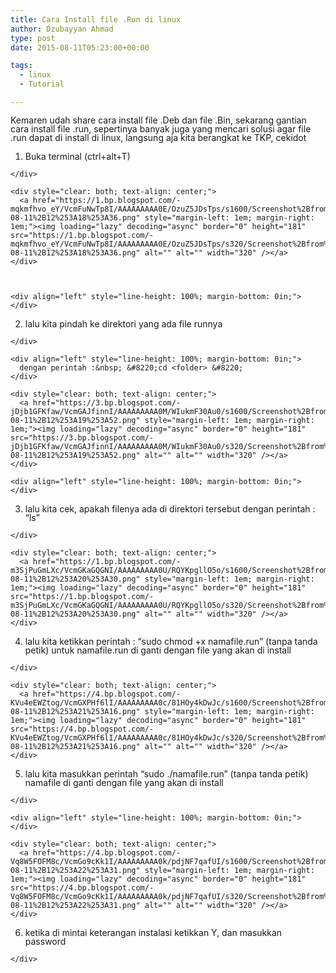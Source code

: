 ```yaml
---
title: Cara Install file .Run di linux
author: Dzubayyan Ahmad
type: post
date: 2015-08-11T05:23:00+00:00

tags:
  - linux
  - Tutorial

---
```

<div align="left" style="line-height: 100%; margin-bottom: 0in;">
  Kemaren udah share cara install file .Deb dan file .Bin, sekarang gantian cara install file .run, sepertinya banyak juga yang mencari solusi agar file .run dapat di install di linux, langsung aja kita berangkat ke TKP, cekidot
</div>

<div align="left" style="line-height: 100%; margin-bottom: 0in;">
</div>

  1. <div align="left" style="line-height: 100%; margin-bottom: 0in;">
      Buka terminal (ctrl+alt+T)
    </div>
    
    <div style="clear: both; text-align: center;">
      <a href="https://1.bp.blogspot.com/-mqkmfhvo_eY/VcmFuNwTp8I/AAAAAAAAA0E/OzuZ5JDsTps/s1600/Screenshot%2Bfrom%2B2015-08-11%2B12%253A18%253A36.png" style="margin-left: 1em; margin-right: 1em;"><img loading="lazy" decoding="async" border="0" height="181" src="https://1.bp.blogspot.com/-mqkmfhvo_eY/VcmFuNwTp8I/AAAAAAAAA0E/OzuZ5JDsTps/s320/Screenshot%2Bfrom%2B2015-08-11%2B12%253A18%253A36.png" alt="" alt="" width="320" /></a>
    </div>
    
    
    
    <div align="left" style="line-height: 100%; margin-bottom: 0in;">
    </div>

  2. <div align="left" style="line-height: 100%; margin-bottom: 0in;">
      lalu kita pindah ke direktori yang ada file runnya
    </div>
    
    <div align="left" style="line-height: 100%; margin-bottom: 0in;">
      dengan perintah :&nbsp; &#8220;cd <folder> &#8220;
    </div>
    
    <div style="clear: both; text-align: center;">
      <a href="https://3.bp.blogspot.com/-jDjb1GFKfaw/VcmGAJfinnI/AAAAAAAAA0M/WIukmF30Au0/s1600/Screenshot%2Bfrom%2B2015-08-11%2B12%253A19%253A52.png" style="margin-left: 1em; margin-right: 1em;"><img loading="lazy" decoding="async" border="0" height="181" src="https://3.bp.blogspot.com/-jDjb1GFKfaw/VcmGAJfinnI/AAAAAAAAA0M/WIukmF30Au0/s320/Screenshot%2Bfrom%2B2015-08-11%2B12%253A19%253A52.png" alt="" alt="" width="320" /></a>
    </div>
    
    <div align="left" style="line-height: 100%; margin-bottom: 0in;">
    </div>

  3. <div align="left" style="line-height: 100%; margin-bottom: 0in;">
      lalu kita cek, apakah filenya ada di direktori tersebut dengan perintah : “ls”<br />
    </div>
    
    <div style="clear: both; text-align: center;">
      <a href="https://1.bp.blogspot.com/-m3SjPuGmLXc/VcmGKaGQGNI/AAAAAAAAA0U/RQYKpgllO5o/s1600/Screenshot%2Bfrom%2B2015-08-11%2B12%253A20%253A30.png" style="margin-left: 1em; margin-right: 1em;"><img loading="lazy" decoding="async" border="0" height="181" src="https://1.bp.blogspot.com/-m3SjPuGmLXc/VcmGKaGQGNI/AAAAAAAAA0U/RQYKpgllO5o/s320/Screenshot%2Bfrom%2B2015-08-11%2B12%253A20%253A30.png" alt="" alt="" width="320" /></a>
    </div>

  4. <div align="left" style="line-height: 100%; margin-bottom: 0in;">
      lalu kita ketikkan perintah : “sudo chmod +x namafile.run” (tanpa tanda petik) untuk namafile.run di ganti dengan file yang akan di install
    </div>
    
    <div style="clear: both; text-align: center;">
      <a href="https://4.bp.blogspot.com/-KVu4eEWZtog/VcmGXPHf6lI/AAAAAAAAA0c/81HOy4kDwJc/s1600/Screenshot%2Bfrom%2B2015-08-11%2B12%253A21%253A16.png" style="margin-left: 1em; margin-right: 1em;"><img loading="lazy" decoding="async" border="0" height="181" src="https://4.bp.blogspot.com/-KVu4eEWZtog/VcmGXPHf6lI/AAAAAAAAA0c/81HOy4kDwJc/s320/Screenshot%2Bfrom%2B2015-08-11%2B12%253A21%253A16.png" alt="" alt="" width="320" /></a>
    </div>

  5. <div align="left" style="line-height: 100%; margin-bottom: 0in;">
      lalu kita masukkan perintah “sudo ./namafile.run” (tanpa tanda petik) namafile di ganti dengan file yang akan di install
    </div>
    
    <div align="left" style="line-height: 100%; margin-bottom: 0in;">
    </div>
    
    <div style="clear: both; text-align: center;">
      <a href="https://4.bp.blogspot.com/-Vq8W5FOFM8c/VcmGo9cKk1I/AAAAAAAAA0k/pdjNF7qafUI/s1600/Screenshot%2Bfrom%2B2015-08-11%2B12%253A22%253A31.png" style="margin-left: 1em; margin-right: 1em;"><img loading="lazy" decoding="async" border="0" height="181" src="https://4.bp.blogspot.com/-Vq8W5FOFM8c/VcmGo9cKk1I/AAAAAAAAA0k/pdjNF7qafUI/s320/Screenshot%2Bfrom%2B2015-08-11%2B12%253A22%253A31.png" alt="" alt="" width="320" /></a>
    </div>

  6. <div align="left" style="line-height: 100%; margin-bottom: 0in;">
      ketika di mintai keterangan instalasi ketikkan Y, dan masukkan password&nbsp;
    </div>